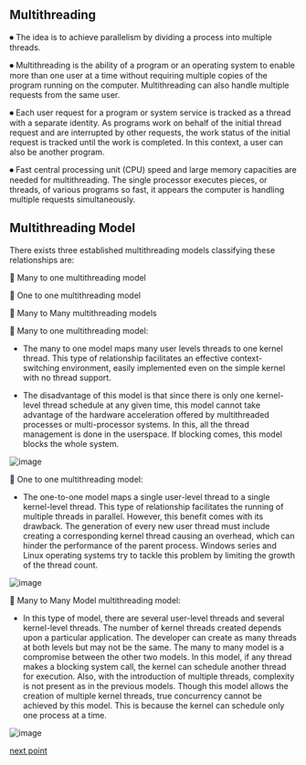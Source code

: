 ## Multithreading

⏺ The idea is to achieve parallelism by dividing a process into multiple threads. 

⏺ Multithreading is the ability of a program or an operating system to enable more than one user at a time without requiring multiple copies of the program running on the computer. Multithreading can also handle multiple requests from the same user.

⏺ Each user request for a program or system service is tracked as a thread with a separate identity. As programs work on behalf of the initial thread request and are interrupted by other requests, the work status of the initial request is tracked until the work is completed. In this context, a user can also be another program.

⏺ Fast central processing unit (CPU) speed and large memory capacities are needed for multithreading. The single processor executes pieces, or threads, of various programs so fast, it appears the computer is handling multiple requests simultaneously.


## Multithreading Model
There exists three established multithreading models classifying these relationships are:

🛑 Many to one multithreading model

🛑 One to one multithreading model

🛑 Many to Many multithreading models


 🔰 Many to one multithreading model:
- The many to one model maps many user levels threads to one kernel thread. This type of relationship facilitates an effective context-switching environment, easily implemented even on the simple kernel with no thread support.

- The disadvantage of this model is that since there is only one kernel-level thread schedule at any given time, this model cannot take advantage of the hardware acceleration offered by multithreaded processes or multi-processor systems. In this, all the thread management is done in the userspace. If blocking comes, this model blocks the whole system.

![image](https://user-images.githubusercontent.com/93985255/206346684-66bc1aa9-06d9-4ee4-9d94-92fb8efd9d42.png)




🔰 One to one multithreading model:
- The one-to-one model maps a single user-level thread to a single kernel-level thread. This type of relationship facilitates the running of multiple threads in parallel. However, this benefit comes with its drawback. The generation of every new user thread must include creating a corresponding kernel thread causing an overhead, which can hinder the performance of the parent process. Windows series and Linux operating systems try to tackle this problem by limiting the growth of the thread count.

![image](https://user-images.githubusercontent.com/93985255/206346721-c56da454-1e2a-45ea-b97c-7bde37e43264.png)



🔰 Many to Many Model multithreading model:
- In this type of model, there are several user-level threads and several kernel-level threads. The number of kernel threads created depends upon a particular application. The developer can create as many threads at both levels but may not be the same. The many to many model is a compromise between the other two models. In this model, if any thread makes a blocking system call, the kernel can schedule another thread for execution. Also, with the introduction of multiple threads, complexity is not present as in the previous models. Though this model allows the creation of multiple kernel threads, true concurrency cannot be achieved by this model. This is because the kernel can schedule only one process at a time.

![image](https://user-images.githubusercontent.com/93985255/206346571-b21606c4-d9f0-439a-b51d-8f410a5bbf4b.png)




[next point](https://github.com/prashantjagtap2909/OS/blob/main/Topics/Operating%20System/07%20-%20Process%20control%20system%20call.md)

